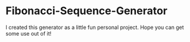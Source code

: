 # Fibonacci-Sequence-Generator


I created this generator as a little fun personal project. Hope you can get some use out of it!
